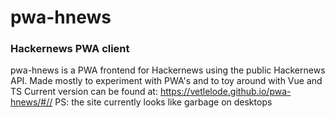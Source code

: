 # pwa-hnews
### Hackernews PWA client
pwa-hnews is a PWA frontend for Hackernews using the public Hackernews API.
Made mostly to experiment with PWA's and to toy around with Vue and TS 
Current version can be found at: https://vetlelode.github.io/pwa-hnews/#// PS: the site currently looks like garbage on desktops

